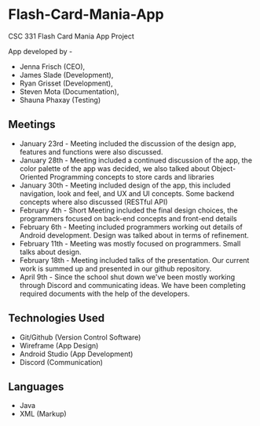 # Flash-Card-Mania-App
CSC 331 Flash Card Mania App Project

App developed by - 
- Jenna Frisch (CEO),
- James Slade (Development),
- Ryan Grisset (Development),
- Steven Mota (Documentation),
- Shauna Phaxay (Testing)

## Meetings
- January 23rd - Meeting included the discussion of the design app, features and functions were also discussed.
- January 28th - Meeting included a continued discussion of the app, the color palette of the app was decided,
we also talked about Object-Oriented Programming concepts to store cards and libraries
- January 30th - Meeting included design of the app, this included navigation, look and feel, and UX and UI concepts. Some backend concepts where also discussed (RESTful API)
- February 4th - Short Meeting included the final design choices, the programmers focused on back-end concepts and front-end details
- February 6th - Meeting included programmers working out details of Android development. Design was talked about in terms of refinement.
- February 11th - Meeting was mostly focused on programmers. Small talks about design.
- February 18th - Meeting included talks of the presentation. Our current work is summed up and presented in our github repository.
- April 9th - Since the school shut down we've been mostly working through Discord and communicating ideas. We have been completing required documents with the help of the developers. 

## Technologies Used
- Git/Github (Version Control Software)
- Wireframe (App Design)
- Android Studio (App Development)
- Discord (Communication)

## Languages
- Java
- XML (Markup)

